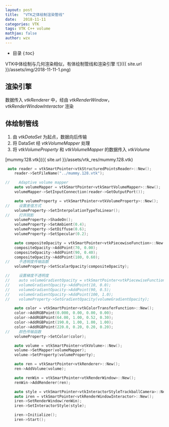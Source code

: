 ```yaml
---
layout: post
title:  "VTK之体绘制渲染管线"
date:   2018-11-11
categories: VTK
tags: VTK C++ volume
mathjax: false
author: wzx
---
```


- 目录
{:toc}

VTK中体绘制与几何渲染相似，有体绘制管线和渲染引擎
![]({{ site.url }}/assets/img/2018-11-11-1.png)




## 渲染引擎
数据传入 *vtkRenderer* 中，经由 *vtkRenderWindow*，*vtkRenderWindowInteractor* 渲染

## 体绘制管线
1. 由 *vtkDataSet* 为起点，数据向后传输
2. 将 DataSet 经 *vtkVolumeMapper* 处理
3. 将 *vtkVolumeProperty* 和 *vtkVolumeMapper* 的数据传入 *vtkVolume*

[mummy.128.vtk]({{ site.url }}/assets/vtk_res/mummy.128.vtk)
```c++
 auto reader = vtkSmartPointer<vtkStructuredPointsReader>::New();
    reader->SetFileName("../mummy.128.vtk");

//    Adaptive volume mapper
    auto volumeMapper = vtkSmartPointer<vtkSmartVolumeMapper>::New();
    volumeMapper->SetInputConnection(reader->GetOutputPort());

    auto volumeProperty = vtkSmartPointer<vtkVolumeProperty>::New();
//    设置差值方式
    volumeProperty->SetInterpolationTypeToLinear();
//    打开阴影
    volumeProperty->ShadeOn();
    volumeProperty->SetAmbient(0.4);
    volumeProperty->SetDiffuse(0.6);
    volumeProperty->SetSpecular(0.2);

    auto compositeOpacity = vtkSmartPointer<vtkPiecewiseFunction>::New();
    compositeOpacity->AddPoint(70, 0.00);
    compositeOpacity->AddPoint(90, 0.40);
    compositeOpacity->AddPoint(180, 0.60);
//    不透明度传输函数
    volumeProperty->SetScalarOpacity(compositeOpacity);

//    设置梯度不透明度
//    auto volumeGradientOpacity = vtkSmartPointer<vtkPiecewiseFunction>::New();
//    volumeGradientOpacity->AddPoint(10, 0.0);
//    volumeGradientOpacity->AddPoint(90, 0.5);
//    volumeGradientOpacity->AddPoint(100, 1.0);
//    volumeProperty->SetGradientOpacity(volumeGradientOpacity);

    auto color = vtkSmartPointer<vtkColorTransferFunction>::New();
    color->AddRGBPoint(0.000, 0.00, 0.00, 0.00);
    color->AddRGBPoint(64.00, 1.00, 0.52, 0.30);
    color->AddRGBPoint(190.0, 1.00, 1.00, 1.00);
    color->AddRGBPoint(220.0, 0.20, 0.20, 0.20);
//    颜色传输函数
    volumeProperty->SetColor(color);

    auto volume = vtkSmartPointer<vtkVolume>::New();
    volume->SetMapper(volumeMapper);
    volume->SetProperty(volumeProperty);

    auto ren = vtkSmartPointer<vtkRenderer>::New();
    ren->AddVolume(volume);

    auto renWin = vtkSmartPointer<vtkRenderWindow>::New();
    renWin->AddRenderer(ren);

    auto style = vtkSmartPointer<vtkInteractorStyleTrackballCamera>::New();
    auto iren = vtkSmartPointer<vtkRenderWindowInteractor>::New();
    iren->SetRenderWindow(renWin);
    iren->SetInteractorStyle(style);

    iren->Initialize();
    iren->Start();
```
